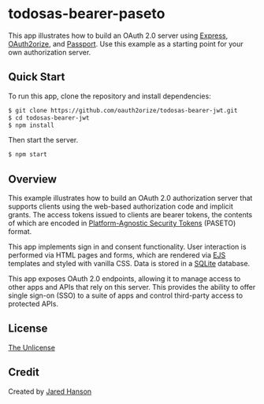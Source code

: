 # todosas-bearer-paseto

This app illustrates how to build an OAuth 2.0 server using [Express](https://expressjs.com/),
[OAuth2orize](https://www.oauth2orize.org), and [Passport](https://www.passportjs.org/).
Use this example as a starting point for your own authorization server.

## Quick Start

To run this app, clone the repository and install dependencies:

```bash
$ git clone https://github.com/oauth2orize/todosas-bearer-jwt.git
$ cd todosas-bearer-jwt
$ npm install
```

Then start the server.

```bash
$ npm start
```

## Overview

This example illustrates how to build an OAuth 2.0 authorization server that
supports clients using the web-based authorization code and implicit grants.
The access tokens issued to clients are bearer tokens, the contents of which are
encoded in [Platform-Agnostic Security Tokens](https://paseto.io) (PASETO)
format.

This app implements sign in and consent functionality.  User interaction is
performed via HTML pages and forms, which are rendered via [EJS](https://ejs.co/)
templates and styled with vanilla CSS.  Data is stored in a [SQLite](https://www.sqlite.org/)
database.

This app exposes OAuth 2.0 endpoints, allowing it to manage access to other apps
and APIs that rely on this server.  This provides the ability to offer single
sign-on (SSO) to a suite of apps and control third-party access to protected
APIs.

## License

[The Unlicense](https://opensource.org/licenses/unlicense)

## Credit

Created by [Jared Hanson](https://www.jaredhanson.me/)
